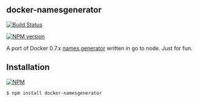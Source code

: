 docker-namesgenerator
---------------------

[![Build Status](https://travis-ci.org/tonypujals/docker-namesgenerator.png?branch=master)](https://travis-ci.org/tonypujals/docker-namesgenerator)

[![NPM version](https://badge.fury.io/js/docker-namesgenerator.png)](http://badge.fury.io/js/docker-namesgenerator)

A port of Docker 0.7.x [names generator](https://github.com/dotcloud/docker/blob/master/pkg/namesgenerator/names-generator.go) written in go to node. Just for fun.

Installation
------------

[![NPM](https://nodei.co/npm/docker-namesgenerator.png)](https://nodei.co/npm/docker-namesgenerator/)


    $ npm install docker-namesgenerator


